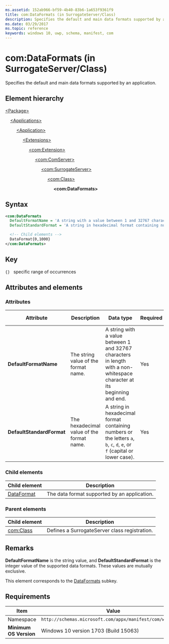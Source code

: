 ```yaml
---
ms.assetid: 152ab966-bf59-4b40-83b6-1a653f9361f9
title: com:DataFormats (in SurrogateServer/Class)
description: Specifies the default and main data formats supported by an application (in SurrogateServer/Class).
ms.date: 03/29/2017
ms.topic: reference
keywords: windows 10, uwp, schema, manifest, com
---
```


# com:DataFormats (in SurrogateServer/Class)

Specifies the default and main data formats supported by an application.

## Element hierarchy

[\<Package\>](element-package.md)

&nbsp;&nbsp;&nbsp;&nbsp;[\<Applications\>](element-applications.md)

&nbsp;&nbsp;&nbsp;&nbsp; &nbsp;&nbsp;&nbsp;&nbsp;[\<Application\>](element-application.md)

&nbsp;&nbsp;&nbsp;&nbsp; &nbsp;&nbsp;&nbsp;&nbsp; &nbsp;&nbsp;&nbsp;&nbsp;[\<Extensions\>](element-1-extensions.md)

&nbsp;&nbsp;&nbsp;&nbsp; &nbsp;&nbsp;&nbsp;&nbsp; &nbsp;&nbsp;&nbsp;&nbsp; &nbsp;&nbsp;&nbsp;&nbsp;[\<com:Extension\>](element-com-extension.md)

&nbsp;&nbsp;&nbsp;&nbsp; &nbsp;&nbsp;&nbsp;&nbsp; &nbsp;&nbsp;&nbsp;&nbsp; &nbsp;&nbsp;&nbsp;&nbsp; &nbsp;&nbsp;&nbsp;&nbsp;[\<com:ComServer\>](element-com-comserver.md)

&nbsp;&nbsp;&nbsp;&nbsp; &nbsp;&nbsp;&nbsp;&nbsp; &nbsp;&nbsp;&nbsp;&nbsp; &nbsp;&nbsp;&nbsp;&nbsp; &nbsp;&nbsp;&nbsp;&nbsp; &nbsp;&nbsp;&nbsp;&nbsp;[\<com:SurrogateServer\>](element-com-surrogateserver.md)

&nbsp;&nbsp;&nbsp;&nbsp; &nbsp;&nbsp;&nbsp;&nbsp; &nbsp;&nbsp;&nbsp;&nbsp; &nbsp;&nbsp;&nbsp;&nbsp; &nbsp;&nbsp;&nbsp;&nbsp; &nbsp;&nbsp;&nbsp;&nbsp; &nbsp;&nbsp;&nbsp;&nbsp;[\<com:Class\>](element-com-surrogateserver-class.md)

&nbsp;&nbsp;&nbsp;&nbsp; &nbsp;&nbsp;&nbsp;&nbsp; &nbsp;&nbsp;&nbsp;&nbsp; &nbsp;&nbsp;&nbsp;&nbsp; &nbsp;&nbsp;&nbsp;&nbsp; &nbsp;&nbsp;&nbsp;&nbsp; &nbsp;&nbsp;&nbsp;&nbsp; &nbsp;&nbsp;&nbsp;&nbsp;**\<com:DataFormats\>**

## Syntax

```xml
<com:DataFormats
  DefaultFormatName = 'A string with a value between 1 and 32767 characters in length with a non-whitespace character at its beginning and end.'
  DefaultStandardFormat = 'A string in hexadecimal format containing numbers or the letters a, b, c, d, e, or f (capital or lower case).' >

  <!-- Child elements -->
  DataFormat{0,1000}
</com:DataFormats>
```

## Key

`{}`   specific range of occurrences

## Attributes and elements

### Attributes

| Attribute | Description | Data type | Required | Default value |
|-|-|-|-|-|
| **DefaultFormatName** | The string value of the format name. | A string with a value between 1 and 32767 characters in length with a non-whitespace character at its beginning and end. | Yes |  |
| **DefaultStandardFormat** | The hexadecimal value of the format name. | A string in hexadecimal format containing numbers or the letters `a`, `b`, `c`, `d`, `e`, or `f` (capital or lower case). | Yes |  |

### Child elements

| Child element | Description |
|-|-|
| [DataFormat](element-com-surrogate-dataformat.md) | The data format supported by an application. |

### Parent elements

| Child element | Description |
|-|-|
| [com:Class](element-com-surrogateserver-class.md) | Defines a SurrogateServer class registration. |

## Remarks

**DefaultFormatName** is the string value, and **DefaultStandardFormat** is the integer value of the supported data formats. These values are mutually exclusive.

This element corresponds to the [DataFormats](/windows/win32/com/dataformats) subkey.

## Requirements

| Item  | Value  |
|--|--|
| Namespace | `http://schemas.microsoft.com/appx/manifest/com/windows10` |
| **Minimum OS Version** | Windows 10 version 1703 (Build 15063) |
